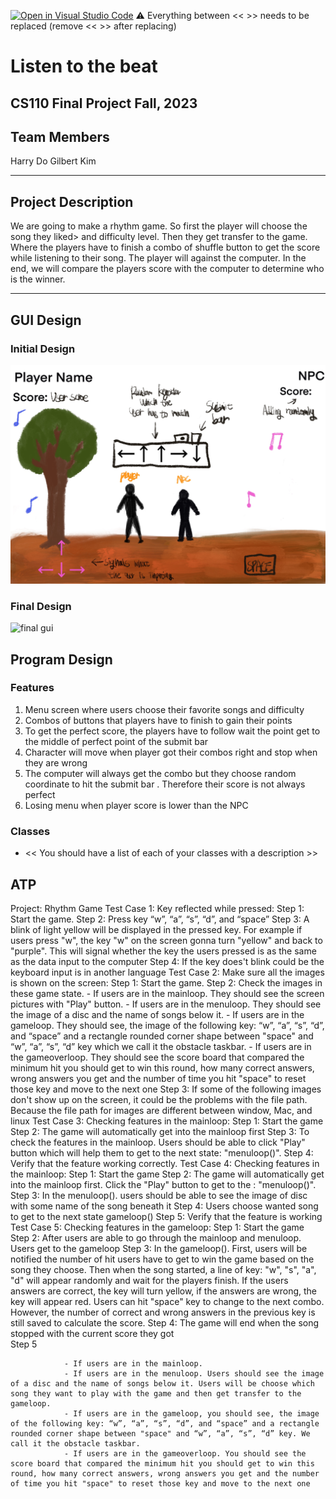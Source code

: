 [![Open in Visual Studio Code](https://classroom.github.com/assets/open-in-vscode-718a45dd9cf7e7f842a935f5ebbe5719a5e09af4491e668f4dbf3b35d5cca122.svg)](https://classroom.github.com/online_ide?assignment_repo_id=12803345&assignment_repo_type=AssignmentRepo)
:warning: Everything between << >> needs to be replaced (remove << >> after replacing)

# Listen to the beat
## CS110 Final Project  Fall, 2023

## Team Members

Harry Do 
Gilbert Kim 

***

## Project Description

We are going to make a rhythm game. So first the player will choose the song they liked>
and difficulty level. Then they get transfer to the game. Where the players have to finish 
a combo of shuffle button to get the score while listening to their song. The player will against the
computer. In the end, we will compare the players score with the computer to determine who is the winner.

***    

## GUI Design

### Initial Design

![initial gui](assets/gui.jpg)

### Final Design

![final gui](assets/finalgui.jpg)

## Program Design

### Features

1. Menu screen where users choose their favorite songs and difficulty 
2. Combos of buttons that players have to finish to gain their points 
3. To get the perfect score, the players have to follow wait the point get to the middle of perfect point 
of the submit bar
4. Character will move when player got their combos right and stop when they are wrong 
5. The computer will always get the combo but they choose random coordinate to hit the submit bar 
. Therefore their score is not always perfect
6. Losing menu when player score is lower than the NPC 

### Classes

- << You should have a list of each of your classes with a description >>

## ATP
Project: Rhythm Game 
    Test Case 1: Key reflected while pressed:
        Step 1: Start the game.
        Step 2: Press key “w”, “a”, “s”, “d”, and “space”
        Step 3: A blink of light yellow will be displayed in the pressed key. For example if users press "w", the key "w" on the screen gonna turn "yellow" and back to "purple". This will signal whether the key the users pressed is as the same as the data input to the computer
        Step 4: If the key does't blink could be the keyboard input is in another language 
    Test Case 2: Make sure all the images is shown on the screen:
        Step 1: Start the game.
        Step 2: Check the images in these game state.
                - If users are in the mainloop. They should see the screen pictures with "Play" button.
                - If users are in the menuloop. They should see the image of a disc and the name of songs below it. 
                - If users are in the gameloop. They should see, the image of the following key: “w”, “a”, “s”, “d”, and “space” and a rectangle rounded corner shape between "space" and “w”, “a”, “s”, “d” key which we call it the obstacle taskbar.
                - If users are in the gameoverloop. They should see the score board that compared the minimum hit you should get to win this round, how many correct answers, wrong answers you get and the number of time you hit "space" to reset those key and move to the next one
        Step 3: If some of the following images don't show up on the screen, it could be the problems with the file path. Because the file path for images are different between window, Mac, and linux
    Test Case 3: Checking features in the mainloop:
        Step 1: Start the game
        Step 2: The game will automatically get into the mainloop first
        Step 3: To check the features in the mainloop. Users should be able to click "Play" button which will help them to get to the next state: "menuloop()".
        Step 4: Verify that the feature working correctly.
    Test Case 4: Checking features in the mainloop:
        Step 1: Start the game
        Step 2: The game will automatically get into the mainloop first. Click the "Play" button to get to the : "menuloop()".
        Step 3: In the menuloop(). users should be able to see the image of disc with some name of the song beneath it 
        Step 4: Users choose wanted song to get to the next state gameloop()
        Step 5: Verify that the feature is working
    Test Case 5: Checking features in the gameloop:
        Step 1: Start the game
        Step 2: After users are able to go through the mainloop and menuloop. Users get to the gameloop
        Step 3: In the gameloop(). First, users will be notified the number of hit users have to get to win the game based on the song they choose. Then when the song started, a line of key: "w", "s", "a", "d" will appear randomly and wait for the players finish. If the users answers are correct, the key will turn yellow, if the answers are wrong, the key will appear red. Users can hit "space" key to change to the next combo. However, the number of correct and wrong answers in the previous key is still saved to calculate the score.
        Step 4: The game will end when the song stopped with the current score they got   
        Step 5


                - If users are in the mainloop. 
                - If users are in the menuloop. Users should see the image of a disc and the name of songs below it. Users will be choose which song they want to play with the game and then get transfer to the gameloop.  
                - If users are in the gameloop, you should see, the image of the following key: “w”, “a”, “s”, “d”, and “space” and a rectangle rounded corner shape between "space" and “w”, “a”, “s”, “d” key. We call it the obstacle taskbar.
                - If users are in the gameoverloop. You should see the score board that compared the minimum hit you should get to win this round, how many correct answers, wrong answers you get and the number of time you hit "space" to reset those key and move to the next one




